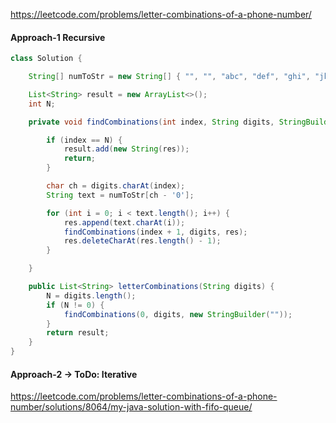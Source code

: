 https://leetcode.com/problems/letter-combinations-of-a-phone-number/

#### Approach-1 Recursive

```java
class Solution {

    String[] numToStr = new String[] { "", "", "abc", "def", "ghi", "jkl", "mno", "pqrs", "tuv", "wxyz" };

    List<String> result = new ArrayList<>();
    int N;

    private void findCombinations(int index, String digits, StringBuilder res) {

        if (index == N) {
            result.add(new String(res));
            return;
        }

        char ch = digits.charAt(index);
        String text = numToStr[ch - '0'];

        for (int i = 0; i < text.length(); i++) {
            res.append(text.charAt(i));
            findCombinations(index + 1, digits, res);
            res.deleteCharAt(res.length() - 1);
        }

    }

    public List<String> letterCombinations(String digits) {
        N = digits.length();
        if (N != 0) {
            findCombinations(0, digits, new StringBuilder(""));
        }
        return result;
    }
}
```

#### Approach-2 -> ToDo: Iterative

https://leetcode.com/problems/letter-combinations-of-a-phone-number/solutions/8064/my-java-solution-with-fifo-queue/